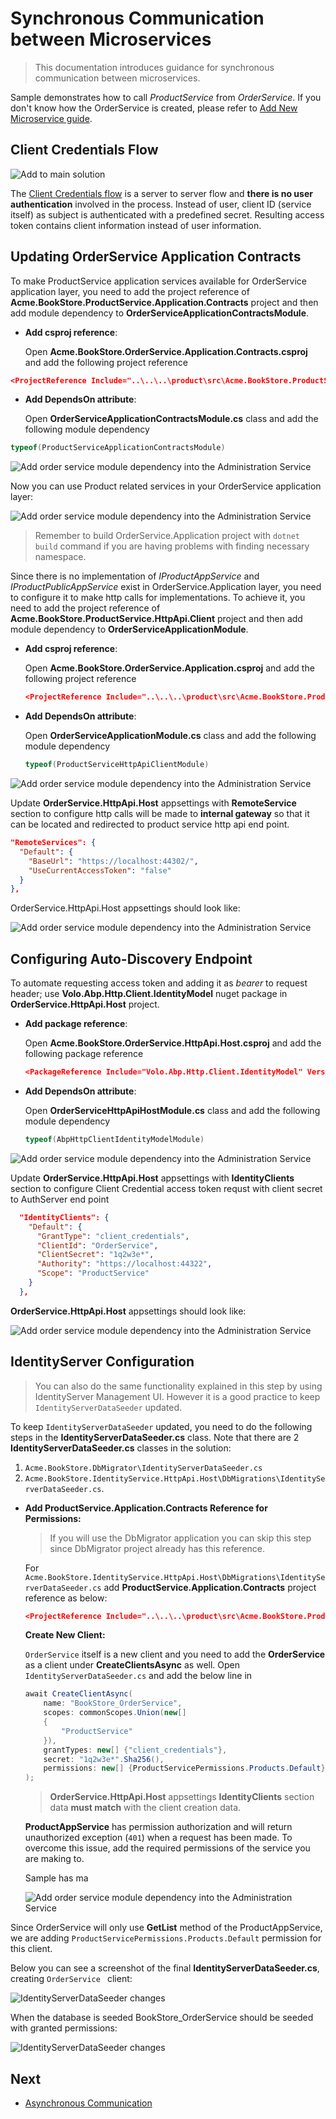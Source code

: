 # Synchronous Communication between Microservices

> This documentation introduces guidance for synchronous communication between microservices. 

Sample demonstrates how to call *ProductService* from *OrderService*. If you don't know how the OrderService is created, please refer to [Add New Microservice guide](add-microservice.md).

## Client Credentials Flow

![Add to main solution](../../images/cc-flow.png)

The [Client Credentials flow](https://docs.identityserver.io/en/latest/quickstarts/1_client_credentials.html) is a server to server flow and **there is no user authentication** involved in the process. Instead of user, client ID (service itself) as subject is authenticated with a predefined secret. Resulting access token contains client information instead of user information.

## Updating OrderService Application Contracts

To make ProductService application services available for OrderService application layer, you need to add the project reference of **Acme.BookStore.ProductService.Application.Contracts** project and then add module dependency to **OrderServiceApplicationContractsModule**.

* **Add csproj reference**:

  Open **Acme.BookStore.OrderService.Application.Contracts.csproj** and add the following project reference

```json
<ProjectReference Include="..\..\..\product\src\Acme.BookStore.ProductService.Application.Contracts\Acme.BookStore.ProductService.Application.Contracts.csproj" />
```

* **Add DependsOn attribute**:

  Open **OrderServiceApplicationContractsModule.cs** class and add the following module dependency
  
```csharp
typeof(ProductServiceApplicationContractsModule)
```

  ![Add order service module dependency into the Administration Service](../../images/orderservice-module-added-productservice.png)

Now you can use Product related services in your OrderService application layer:

![Add order service module dependency into the Administration Service](../../images/orderservice-using-product-services.png)

> Remember to build OrderService.Application project with `dotnet build` command if you are having problems with finding necessary namespace.

Since there is no implementation of *IProductAppService* and *IProductPublicAppService* exist in OrderService.Application layer, you need to configure it to make http calls for implementations. To achieve it, you need to add the project reference of **Acme.BookStore.ProductService.HttpApi.Client** project and then add module dependency to **OrderServiceApplicationModule**.

- **Add csproj reference**:

  Open **Acme.BookStore.OrderService.Application.csproj** and add the following project reference

  ```json
  <ProjectReference Include="..\..\..\product\src\Acme.BookStore.ProductService.HttpApi.Client\Acme.BookStore.ProductService.HttpApi.Client.csproj" />
  ```

- **Add DependsOn attribute**:

  Open **OrderServiceApplicationModule.cs** class and add the following module dependency

  ```csharp
  typeof(ProductServiceHttpApiClientModule)
  ```

![Add order service module dependency into the Administration Service](../../images/orderservice-app-module-added-product-client.png)

Update **OrderService.HttpApi.Host** appsettings with **RemoteService** section to configure http calls will be made to **internal gateway** so that it can be located and redirected to product service http api end point.

```json
"RemoteServices": {
  "Default": {
    "BaseUrl": "https://localhost:44302/",
    "UseCurrentAccessToken": "false"
  }
},
```

OrderService.HttpApi.Host appsettings should look like:

![Add order service module dependency into the Administration Service](../../images/orderservice-httpapihost-appsettings-added-remoteservice.png)

## Configuring Auto-Discovery Endpoint

To automate requesting access token and adding it as *bearer* to request header; use **Volo.Abp.Http.Client.IdentityModel** nuget package in  **OrderService.HttpApi.Host** project.

- **Add package reference**:

  Open **Acme.BookStore.OrderService.HttpApi.Host.csproj** and add the following package reference

  ```json
  <PackageReference Include="Volo.Abp.Http.Client.IdentityModel" Version="4.4.2" />
  ```

- **Add DependsOn attribute**:

  Open **OrderServiceHttpApiHostModule.cs** class and add the following module dependency

  ```csharp
  typeof(AbpHttpClientIdentityModelModule)
  ```

![Add order service module dependency into the Administration Service](../../images/orderservice-app-module-added-product-client.png)

Update **OrderService.HttpApi.Host** appsettings with **IdentityClients** section to configure Client Credential access token requst with client secret to AuthServer end point

```json
  "IdentityClients": {
    "Default": {
      "GrantType": "client_credentials", 
      "ClientId": "OrderService",
      "ClientSecret": "1q2w3e*",
      "Authority": "https://localhost:44322", 
      "Scope": "ProductService"
    }
  },
```

**OrderService.HttpApi.Host** appsettings should look like:

![Add order service module dependency into the Administration Service](../../images/orderservice-httpapihost-appsettings.png)

## IdentityServer Configuration

> You can also do the same functionality explained in this step by using IdentityServer Management UI. However it is a good practice to keep `IdentityServerDataSeeder` updated. 

To keep `IdentityServerDataSeeder` updated, you need to do the following steps in the **IdentityServerDataSeeder.cs** class. Note that there are 2 **IdentityServerDataSeeder.cs** classes in the solution:

1. `Acme.BookStore.DbMigrator\IdentityServerDataSeeder.cs`
2. `Acme.BookStore.IdentityService.HttpApi.Host\DbMigrations\IdentityServerDataSeeder.cs`. 


- **Add ProductService.Application.Contracts Reference for Permissions:**

  > If you will use the DbMigrator application you can skip this step since DbMigrator project already has this reference.

  For `Acme.BookStore.IdentityService.HttpApi.Host\DbMigrations\IdentityServerDataSeeder.cs` add **ProductService.Application.Contracts** project reference as below:

  ```json
  <ProjectReference Include="..\..\..\product\src\Acme.BookStore.ProductService.Application.Contracts\Acme.BookStore.ProductService.Application.Contracts.csproj" />
  ```

  **Create New Client:** 

  `OrderService` itself is a new client and you need to add the **OrderService** as a client under **CreateClientsAsync** as well. Open `IdentityServerDataSeeder.cs` and add the below line in 

  ```csharp
  await CreateClientAsync(
      name: "BookStore_OrderService",
      scopes: commonScopes.Union(new[]
      {
          "ProductService"
      }),
      grantTypes: new[] {"client_credentials"},
      secret: "1q2w3e*".Sha256(),
      permissions: new[] {ProductServicePermissions.Products.Default}
  );
  ```

  > **OrderService.HttpApi.Host** appsettings **IdentityClients** section data **must match** with the client creation data.

  **ProductAppService** has permission authorization and will return unauthorized exception (`401`) when a request has been made. To overcome this issue, add the required permissions of the service you are making to.

  Sample has ma

  ![Add order service module dependency into the Administration Service](../../images/productappservice-authorization.png)

Since OrderService will only use **GetList** method of the ProductAppService, we are adding `ProductServicePermissions.Products.Default` permission for this client. 

Below you can see a screenshot of the final **IdentityServerDataSeeder.cs**, creating `OrderService ` client:

![IdentityServerDataSeeder changes](../../images/identityserver-orderservice-client-creation.png)

When the database is seeded BookStore_OrderService should be seeded with granted permissions:

![IdentityServerDataSeeder changes](../../images/added-orderservice-client-db-query.png)

## Next

- [Asynchronous Communication](asynched-communication.md)
